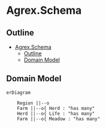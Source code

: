 # Agrex.Schema

## Outline

- [Agrex.Schema](#agrexschema)
  - [Outline](#outline)
  - [Domain Model](#domain-model)


## Domain Model

```mermaid
erDiagram

    Region ||--o
    Farm ||--o{ Herd : "has many"
    Herd ||--o{ Life : "has many"
    Farm ||--o{ Meadow : "has many"



```
